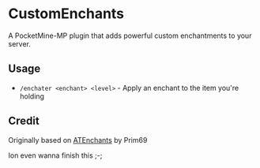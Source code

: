 # CustomEnchants

A PocketMine-MP plugin that adds powerful custom enchantments to your server.

## Usage
- `/enchater <enchant> <level>` - Apply an enchant to the item you're holding

## Credit
Originally based on [ATEnchants](https://github.com/Prim69-PM/ATEnchants) by Prim69

Ion even wanna finish this ;-;
